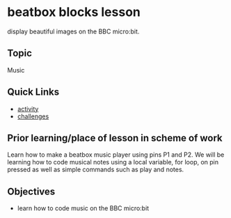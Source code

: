 # beatbox blocks lesson

display beautiful images on the BBC micro:bit.

## Topic

Music

## Quick Links

* [activity](/lessons/beatbox/activity)
* [challenges](/lessons/beatbox/challenges)


## Prior learning/place of lesson in scheme of work

Learn how to make a beatbox music player using pins P1 and P2. We will be learning how to code musical notes using a local variable, for loop, on pin pressed as well as simple commands such as play and notes.

## Objectives

* learn how to code music on the BBC micro:bit

